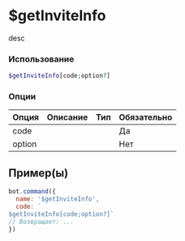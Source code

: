 # $getInviteInfo
desc
### Использование
```php
$getInviteInfo[code;option?]
```

### Опции

| Опция | Описание | Тип | Обязательно |
|--------|-------------|------|----------|
| code |  |  | Да | 
| option |  |  | Нет | 
## Пример(ы)

```javascript
bot.command({
  name: '$getInviteInfo',
  code: `
$getInviteInfo[code;option?]`
// Возвращает: ...
})
```